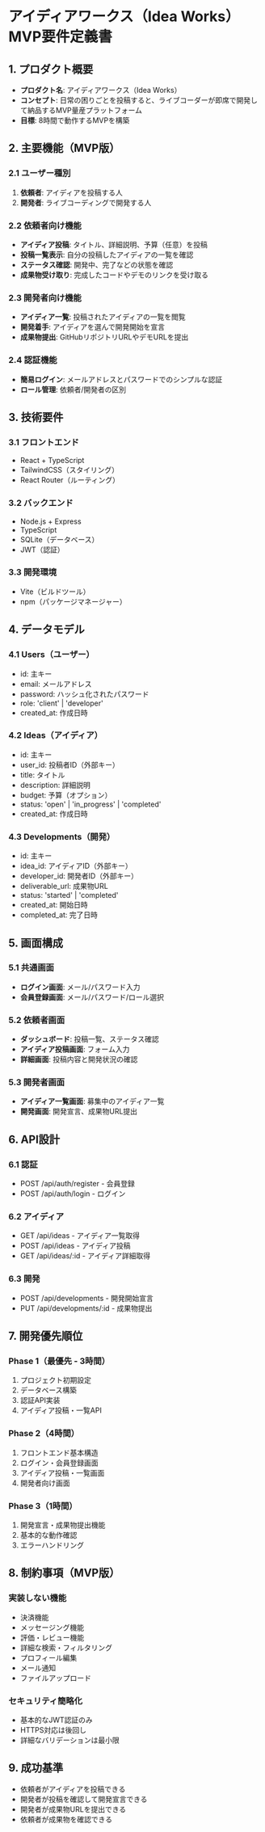 # アイディアワークス（Idea Works）MVP要件定義書

## 1. プロダクト概要
- **プロダクト名**: アイディアワークス（Idea Works）
- **コンセプト**: 日常の困りごとを投稿すると、ライブコーダーが即席で開発して納品するMVP量産プラットフォーム
- **目標**: 8時間で動作するMVPを構築

## 2. 主要機能（MVP版）

### 2.1 ユーザー種別
1. **依頼者**: アイディアを投稿する人
2. **開発者**: ライブコーディングで開発する人

### 2.2 依頼者向け機能
- **アイディア投稿**: タイトル、詳細説明、予算（任意）を投稿
- **投稿一覧表示**: 自分の投稿したアイディアの一覧を確認
- **ステータス確認**: 開発中、完了などの状態を確認
- **成果物受け取り**: 完成したコードやデモのリンクを受け取る

### 2.3 開発者向け機能
- **アイディア一覧**: 投稿されたアイディアの一覧を閲覧
- **開発着手**: アイディアを選んで開発開始を宣言
- **成果物提出**: GitHubリポジトリURLやデモURLを提出

### 2.4 認証機能
- **簡易ログイン**: メールアドレスとパスワードでのシンプルな認証
- **ロール管理**: 依頼者/開発者の区別

## 3. 技術要件

### 3.1 フロントエンド
- React + TypeScript
- TailwindCSS（スタイリング）
- React Router（ルーティング）

### 3.2 バックエンド
- Node.js + Express
- TypeScript
- SQLite（データベース）
- JWT（認証）

### 3.3 開発環境
- Vite（ビルドツール）
- npm（パッケージマネージャー）

## 4. データモデル

### 4.1 Users（ユーザー）
- id: 主キー
- email: メールアドレス
- password: ハッシュ化されたパスワード
- role: 'client' | 'developer'
- created_at: 作成日時

### 4.2 Ideas（アイディア）
- id: 主キー
- user_id: 投稿者ID（外部キー）
- title: タイトル
- description: 詳細説明
- budget: 予算（オプション）
- status: 'open' | 'in_progress' | 'completed'
- created_at: 作成日時

### 4.3 Developments（開発）
- id: 主キー
- idea_id: アイディアID（外部キー）
- developer_id: 開発者ID（外部キー）
- deliverable_url: 成果物URL
- status: 'started' | 'completed'
- created_at: 開始日時
- completed_at: 完了日時

## 5. 画面構成

### 5.1 共通画面
- **ログイン画面**: メール/パスワード入力
- **会員登録画面**: メール/パスワード/ロール選択

### 5.2 依頼者画面
- **ダッシュボード**: 投稿一覧、ステータス確認
- **アイディア投稿画面**: フォーム入力
- **詳細画面**: 投稿内容と開発状況の確認

### 5.3 開発者画面
- **アイディア一覧画面**: 募集中のアイディア一覧
- **開発画面**: 開発宣言、成果物URL提出

## 6. API設計

### 6.1 認証
- POST /api/auth/register - 会員登録
- POST /api/auth/login - ログイン

### 6.2 アイディア
- GET /api/ideas - アイディア一覧取得
- POST /api/ideas - アイディア投稿
- GET /api/ideas/:id - アイディア詳細取得

### 6.3 開発
- POST /api/developments - 開発開始宣言
- PUT /api/developments/:id - 成果物提出

## 7. 開発優先順位

### Phase 1（最優先 - 3時間）
1. プロジェクト初期設定
2. データベース構築
3. 認証API実装
4. アイディア投稿・一覧API

### Phase 2（4時間）
1. フロントエンド基本構造
2. ログイン・会員登録画面
3. アイディア投稿・一覧画面
4. 開発者向け画面

### Phase 3（1時間）
1. 開発宣言・成果物提出機能
2. 基本的な動作確認
3. エラーハンドリング

## 8. 制約事項（MVP版）

### 実装しない機能
- 決済機能
- メッセージング機能
- 評価・レビュー機能
- 詳細な検索・フィルタリング
- プロフィール編集
- メール通知
- ファイルアップロード

### セキュリティ簡略化
- 基本的なJWT認証のみ
- HTTPS対応は後回し
- 詳細なバリデーションは最小限

## 9. 成功基準
- 依頼者がアイディアを投稿できる
- 開発者が投稿を確認して開発宣言できる
- 開発者が成果物URLを提出できる
- 依頼者が成果物を確認できる